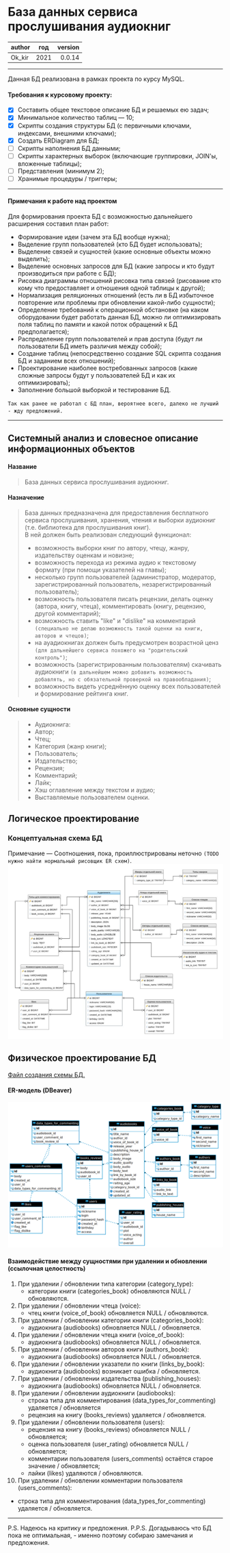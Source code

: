 # База данных сервиса прослушивания аудиокниг
| author | год|version|
| -------|----|------:|
| Ok_kir |2021| 0.0.14|
***

Данная БД реализована в рамках проекта по курсу MySQL.</br>
#### Требования к курсовому проекту:
- [x] Составить общее текстовое описание БД и решаемых ею задач;
- [x] Минимальное количество таблиц — 10;
- [x] Скрипты создания структуры БД (с первичными ключами, индексами, внешними ключами);
- [x] Создать ERDiagram для БД;
- [ ] Скрипты наполнения БД данными;
- [ ] Скрипты характерных выборок (включающие группировки, JOIN'ы, вложенные таблицы);
- [ ] Представления (минимум 2);
- [ ] Хранимые процедуры / триггеры;
***

#### Примечания к работе над проектом
Для формирования проекта БД с возможностью дальнейшего расширения составил план работ:
- Формирование идеи (зачем эта БД вообще нужна);
- Выделение групп пользователей (кто БД будет использовать);
- Выделение связей и сущностей (какие основные объекты можно выделить);
- Выделение основных запросов для БД (какие запросы и кто будут производиться при работе с БД);
- Рисовка диаграммы отношений рисовка типа связей (рисование кто кому что предоставляет и отношения одной таблицы к другой);
- Нормализация реляционных отношений (есть ли в БД избыточное повторение или проблемы при обновлении какой-либо сущности);
- Определение требований к операционной обстановке (на каком оборудовании будет работать данная БД, можно ли оптимизировать поля таблиц по памяти и какой поток обращений к БД предполагается);
- Распределение групп пользователей и прав доступа (будут ли пользователи БД иметь различия между собой);
- Создание таблиц (непосредственно создание SQL скрипта создания БД и заданием всех отношений);
- Проектирование наиболее востребованных запросов (какие сложные запросы будут у пользователей БД и как их оптимизировать);
- Заполнение большой выборкой и тестирование БД.

`Так как ранее не работал с БД план, вероятнее всего, далеко не лучший - жду предложений.`
***
## Системный анализ и словесное описание информационных объектов
#### Название
>База данных сервиса прослушивания аудиокниг.

#### Назначение
>База данных предназначена для предоставления бесплатного сервиса прослушивания, хранения, чтения и выборки
аудиокниг (т.е. библиотека для прослушивания книг).</br>
>В ней должен быть реализован следующий функционал:
> - возможность выборки книг по автору, чтецу, жанру, издательству оценкам и новизне;
> - возможность перехода из режима аудио к текстовому формату (при помощи указателей на главы);
> - несколько групп пользователей (администратор, модератор, зарегистрированный пользователь,
    незарегистрированный пользователь);
> - возможность пользователя писать рецензии, делать оценку (автора, книгу, чтеца),
    комментировать (книгу, рецензию, другой комментарий);
> - возможность ставить "like" и "dislike" на комментарий `(специально не делаю возможность такой
    оценки на книги, авторов и чтецов)`;
> - на ауадиокнигах должен быть предусмотрен возрастной ценз `(для дальнейшего сервиса похожего на
    "родительский контроль")`;
> - возможность (зарегистрированным пользователям) скачивать аудиокниги `(в дальнейшем можно
    добавить возможность добавлять, но с обязательной проверкой на правообладания)`;
> - возможность видеть усреднённую оценку всех пользователей и формирование рейтинга книг.

#### Основные сущности
> - Аудиокнига:
> - Автор;
> - Чтец;
> - Категория (жанр книги);
> - Пользователь;
> - Издательство;
> - Рецензия;
> - Комментарий;
> - Лайк;
> - Хэш оглавление между текстом и аудио;
> - Выставляемые пользователем оценки.


## Логическое проектирование
### Концептуальная схема БД
Примечание — Соотношения, пока, проиллюстрированы неточно `(TODO нужно
найти нормальный рисовщик ER схем)`.
![DB_Schema](./.images/DatabaseDiagram.jpeg)

## Физическое проектирование БД
[Файл создания схемы БД.](database_audiobooks.sql "DDL-команды")

#### ER-модель (DBeaver)
![ER-модель](./.images/ERDiagram.png)

#### Взаимодействие между сущностями при удалении и обновлении (ссылочная целостность) 
1. При удалении / обновлении типа категории (category_type):
    - категории книги (categories_book) обновляются NULL / обновляются.
2. При удалении / обновлении чтеца (voice):
   - чтец книги (voice_of_book) обновляется NULL / обновляются.
3. При удалении / обновлении категории книги (categories_book):
   - аудиокнига (audiobooks) обновляется NULL / обновляется.
4. При удалении / обновлении чтеца книги (voice_of_book):
   - аудиокнига (audiobooks) обновляется NULL / обновляется.
5. При удалении / обновлении авторов книги (authors_book):
   - аудиокнига (audiobooks) обновляется NULL / обновляется.
6. При удалении / обновлении указатели по книги (links_by_book):
   - аудиокнига (audiobooks) возникает ошибка / обновляется.
7. При удалении / обновлении издательства (publishing_houses):
   - аудиокнига (audiobooks) обновляется NULL / обновляется.
8. При удалении / обновлении аудиокниги (audiobooks):
   - строка типа для комментирования (data_types_for_commenting) удаляется / обновляется
   - рецензия на книгу (books_reviews) удаляется / обновляется.
9. При удалении / обновлении пользователя (users):
   - рецензия на книгу (books_reviews) обновляется NULL / обновляется;
   - оценка пользователя (user_rating) обновляется NULL / обновляется;
   - комментарии пользователя (users_comments) остаётся старое значение / обновляется;
   - лайки (likes) удаляются / обновляются.
10. При удалении / обновлении комментарии пользователя (users_comments):
   - строка типа для комментирования (data_types_for_commenting) удаляется / обновляется.


***
P.S. Надеюсь на критику и предложения.
P.P.S. Догадываюсь что БД пока не оптимальная, - именно поэтому собираю замечания и предложения.  

